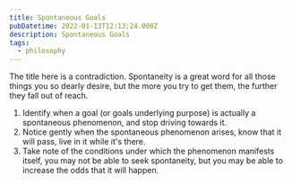 ```yaml
---
title: Spontaneous Goals
pubDatetime: 2022-01-13T12:13:24.000Z
description: Spontaneous Goals
tags:
  - philosophy
---
```


The title here is a contradiction. Spontaneity is a great word for all those things you so dearly
desire, but the more you try to get them, the further they fall out of reach.

1. Identify when a goal (or goals underlying purpose) is actually a spontaneous phenomenon, and stop
   driving towards it.
2. Notice gently when the spontaneous phenomenon arises, know that it will pass, live in it while
   it's there.
3. Take note of the conditions under which the phenomenon manifests itself, you may not be able to
   seek spontaneity, but you may be able to increase the odds that it will happen.
